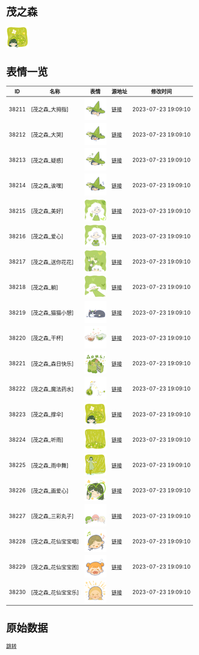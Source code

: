 # 茂之森

<img src="./cover.png" height="60" alt="cover" />

# 表情一览

|ID|名称|表情|源地址|修改时间|
|----|----|----|----|----|
|38211|[茂之森_大拇指]|<img src="./pic/038211_%5B茂之森_大拇指%5D.png" height="60" alt="大拇指"/>|[链接](https://i0.hdslb.com/bfs/garb/8f7cb7add3c99906858a25c9d45c4da95dea5176.png)|2023-07-23 19:09:10|
|38212|[茂之森_大哭]|<img src="./pic/038212_%5B茂之森_大哭%5D.png" height="60" alt="大哭"/>|[链接](https://i0.hdslb.com/bfs/garb/62922c007436ea8e55902d58bbb96f41fc06d225.png)|2023-07-23 19:09:10|
|38213|[茂之森_疑惑]|<img src="./pic/038213_%5B茂之森_疑惑%5D.png" height="60" alt="疑惑"/>|[链接](https://i0.hdslb.com/bfs/garb/4053d189164d2b3fd804f4bdaaa7cf29351d11e5.png)|2023-07-23 19:09:10|
|38214|[茂之森_诶嘿]|<img src="./pic/038214_%5B茂之森_诶嘿%5D.png" height="60" alt="诶嘿"/>|[链接](https://i0.hdslb.com/bfs/garb/4f5f9b2cfdcf73d7c6088ea7cbdb0f867abd48f5.png)|2023-07-23 19:09:10|
|38215|[茂之森_美好]|<img src="./pic/038215_%5B茂之森_美好%5D.png" height="60" alt="美好"/>|[链接](https://i0.hdslb.com/bfs/garb/c4771d340f4afc012cbdde5dcb2a0218e0ad843c.png)|2023-07-23 19:09:10|
|38216|[茂之森_爱心]|<img src="./pic/038216_%5B茂之森_爱心%5D.png" height="60" alt="爱心"/>|[链接](https://i0.hdslb.com/bfs/garb/c0acf1299215e163de34aa92386f1ee68f95947a.png)|2023-07-23 19:09:10|
|38217|[茂之森_送你花花]|<img src="./pic/038217_%5B茂之森_送你花花%5D.png" height="60" alt="送你花花"/>|[链接](https://i0.hdslb.com/bfs/garb/622f2d217a1ba5744adc1c3b85c30eec2f8f492c.png)|2023-07-23 19:09:10|
|38218|[茂之森_躺]|<img src="./pic/038218_%5B茂之森_躺%5D.png" height="60" alt="躺"/>|[链接](https://i0.hdslb.com/bfs/garb/1328daf01e90aa9f55b52a0d6360effe70f5647a.png)|2023-07-23 19:09:10|
|38219|[茂之森_猫猫小憩]|<img src="./pic/038219_%5B茂之森_猫猫小憩%5D.png" height="60" alt="猫猫小憩"/>|[链接](https://i0.hdslb.com/bfs/garb/fe09507d888a2cd518b46123e17da0c4e1076ccc.png)|2023-07-23 19:09:10|
|38220|[茂之森_干杯]|<img src="./pic/038220_%5B茂之森_干杯%5D.png" height="60" alt="干杯"/>|[链接](https://i0.hdslb.com/bfs/garb/d99ee272049ae6d4cd09a4b91a0448440e3ca4e6.png)|2023-07-23 19:09:10|
|38221|[茂之森_森日快乐]|<img src="./pic/038221_%5B茂之森_森日快乐%5D.png" height="60" alt="森日快乐"/>|[链接](https://i0.hdslb.com/bfs/garb/644a1e2c5677e56de63bb4b5225f0f5a8973415e.png)|2023-07-23 19:09:10|
|38222|[茂之森_魔法药水]|<img src="./pic/038222_%5B茂之森_魔法药水%5D.png" height="60" alt="魔法药水"/>|[链接](https://i0.hdslb.com/bfs/garb/8c6f03aa9c2115ab598683695dd6840ee6549bc6.png)|2023-07-23 19:09:10|
|38223|[茂之森_撑伞]|<img src="./pic/038223_%5B茂之森_撑伞%5D.png" height="60" alt="撑伞"/>|[链接](https://i0.hdslb.com/bfs/garb/e5b62fef1c96254da7907820b429e3cb85f558f0.png)|2023-07-23 19:09:10|
|38224|[茂之森_听雨]|<img src="./pic/038224_%5B茂之森_听雨%5D.png" height="60" alt="听雨"/>|[链接](https://i0.hdslb.com/bfs/garb/ca8909c36bd20f0c9b534380dbbc41e934d6e38d.png)|2023-07-23 19:09:10|
|38225|[茂之森_雨中舞]|<img src="./pic/038225_%5B茂之森_雨中舞%5D.png" height="60" alt="雨中舞"/>|[链接](https://i0.hdslb.com/bfs/garb/e0ca0e10bd61cc228a6e27e067bcd0be44867add.png)|2023-07-23 19:09:10|
|38226|[茂之森_画爱心]|<img src="./pic/038226_%5B茂之森_画爱心%5D.png" height="60" alt="画爱心"/>|[链接](https://i0.hdslb.com/bfs/garb/68b774157c64a9ae62eede3db2581802643d7b7e.png)|2023-07-23 19:09:10|
|38227|[茂之森_三彩丸子]|<img src="./pic/038227_%5B茂之森_三彩丸子%5D.png" height="60" alt="三彩丸子"/>|[链接](https://i0.hdslb.com/bfs/garb/4a4cb43eb2facc6f5552d4950a519bc75476a164.png)|2023-07-23 19:09:10|
|38228|[茂之森_花仙宝宝唱]|<img src="./pic/038228_%5B茂之森_花仙宝宝唱%5D.png" height="60" alt="花仙宝宝唱"/>|[链接](https://i0.hdslb.com/bfs/garb/23e3e5059fa47c52b124bc83ff586295c026554f.png)|2023-07-23 19:09:10|
|38229|[茂之森_花仙宝宝困]|<img src="./pic/038229_%5B茂之森_花仙宝宝困%5D.png" height="60" alt="花仙宝宝困"/>|[链接](https://i0.hdslb.com/bfs/garb/60e0b0b41ec65807176a72ed08fd52a0863ca96e.png)|2023-07-23 19:09:10|
|38230|[茂之森_花仙宝宝乐]|<img src="./pic/038230_%5B茂之森_花仙宝宝乐%5D.png" height="60" alt="花仙宝宝乐"/>|[链接](https://i0.hdslb.com/bfs/garb/415115883432a64dd35307eba3990e808d0ca4e1.png)|2023-07-23 19:09:10|

# 原始数据

[跳转](./raw.json)

